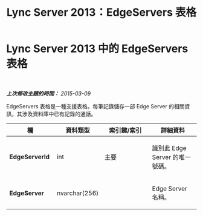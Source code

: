 ﻿---
title: Lync Server 2013：EdgeServers 表格
TOCTitle: EdgeServers 表格
ms:assetid: aeda8c01-c88c-4f56-b3d0-bac475fae449
ms:mtpsurl: https://technet.microsoft.com/zh-tw/library/Gg412833(v=OCS.15)
ms:contentKeyID: 49292000
ms.date: 08/10/2015
mtps_version: v=OCS.15
ms.translationtype: HT
---

# Lync Server 2013 中的 EdgeServers 表格

 

_**上次修改主題的時間：** 2015-03-09_

EdgeServers 表格是一種支援表格。每筆記錄儲存一部 Edge Server 的相關資訊，其涉及資料庫中已有記錄的通話。


<table>
<colgroup>
<col style="width: 25%" />
<col style="width: 25%" />
<col style="width: 25%" />
<col style="width: 25%" />
</colgroup>
<thead>
<tr class="header">
<th>欄</th>
<th>資料類型</th>
<th>索引鍵/索引</th>
<th>詳細資料</th>
</tr>
</thead>
<tbody>
<tr class="odd">
<td><p><strong>EdgeServerId</strong></p></td>
<td><p>int</p></td>
<td><p>主要</p></td>
<td><p>識別此 Edge Server 的唯一號碼。</p></td>
</tr>
<tr class="even">
<td><p><strong>EdgeServer</strong></p></td>
<td><p>nvarchar(256)</p></td>
<td><p> </p></td>
<td><p>Edge Server 名稱。</p></td>
</tr>
</tbody>
</table>


